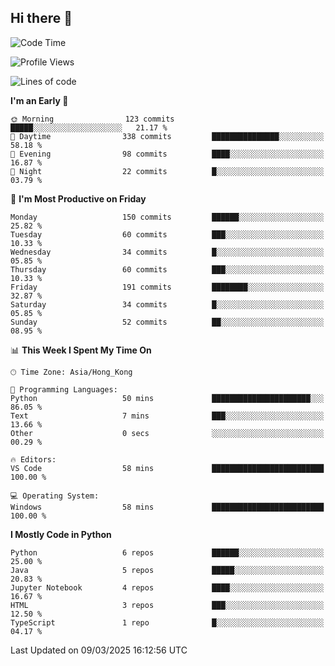 ## Hi there 👋

<!--
**gessiegulugulu/gessiegulugulu** is a ✨ _special_ ✨ repository because its `README.md` (this file) appears on your GitHub profile.

Here are some ideas to get you started:

- 🔭 I’m currently working on ...
- 🌱 I’m currently learning ...
- 👯 I’m looking to collaborate on ...
- 🤔 I’m looking for help with ...
- 💬 Ask me about ...
- 📫 How to reach me: ...
- 😄 Pronouns: ...
- ⚡ Fun fact: ...
-->

<!--START_SECTION:waka-->
![Code Time](http://img.shields.io/badge/Code%20Time-335%20hrs%2015%20mins-blue)

![Profile Views](http://img.shields.io/badge/Profile%20Views-6-blue)

![Lines of code](https://img.shields.io/badge/From%20Hello%20World%20I%27ve%20Written-3.3%20million%20lines%20of%20code-blue)

**I'm an Early 🐤** 

```text
🌞 Morning                123 commits         █████░░░░░░░░░░░░░░░░░░░░   21.17 % 
🌆 Daytime                338 commits         ███████████████░░░░░░░░░░   58.18 % 
🌃 Evening                98 commits          ████░░░░░░░░░░░░░░░░░░░░░   16.87 % 
🌙 Night                  22 commits          █░░░░░░░░░░░░░░░░░░░░░░░░   03.79 % 
```
📅 **I'm Most Productive on Friday** 

```text
Monday                   150 commits         ██████░░░░░░░░░░░░░░░░░░░   25.82 % 
Tuesday                  60 commits          ███░░░░░░░░░░░░░░░░░░░░░░   10.33 % 
Wednesday                34 commits          █░░░░░░░░░░░░░░░░░░░░░░░░   05.85 % 
Thursday                 60 commits          ███░░░░░░░░░░░░░░░░░░░░░░   10.33 % 
Friday                   191 commits         ████████░░░░░░░░░░░░░░░░░   32.87 % 
Saturday                 34 commits          █░░░░░░░░░░░░░░░░░░░░░░░░   05.85 % 
Sunday                   52 commits          ██░░░░░░░░░░░░░░░░░░░░░░░   08.95 % 
```


📊 **This Week I Spent My Time On** 

```text
🕑︎ Time Zone: Asia/Hong_Kong

💬 Programming Languages: 
Python                   50 mins             ██████████████████████░░░   86.05 % 
Text                     7 mins              ███░░░░░░░░░░░░░░░░░░░░░░   13.66 % 
Other                    0 secs              ░░░░░░░░░░░░░░░░░░░░░░░░░   00.29 % 

🔥 Editors: 
VS Code                  58 mins             █████████████████████████   100.00 % 

💻 Operating System: 
Windows                  58 mins             █████████████████████████   100.00 % 
```

**I Mostly Code in Python** 

```text
Python                   6 repos             ██████░░░░░░░░░░░░░░░░░░░   25.00 % 
Java                     5 repos             █████░░░░░░░░░░░░░░░░░░░░   20.83 % 
Jupyter Notebook         4 repos             ████░░░░░░░░░░░░░░░░░░░░░   16.67 % 
HTML                     3 repos             ███░░░░░░░░░░░░░░░░░░░░░░   12.50 % 
TypeScript               1 repo              █░░░░░░░░░░░░░░░░░░░░░░░░   04.17 % 
```




 Last Updated on 09/03/2025 16:12:56 UTC
<!--END_SECTION:waka-->

